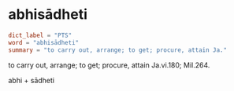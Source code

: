 # abhisādheti

``` toml
dict_label = "PTS"
word = "abhisādheti"
summary = "to carry out, arrange; to get; procure, attain Ja."
```

to carry out, arrange; to get; procure, attain Ja.vi.180; Mil.264.

abhi \+ sādheti

